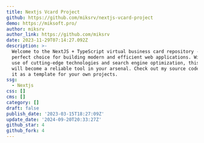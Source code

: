 ```yaml
---
title: Nextjs Vcard Project
github: https://github.com/miksrv/nextjs-vcard-project
demo: https://miksoft.pro/
author: miksrv
author_link: https://github.com/miksrv
date: 2023-11-29T07:14:27.092Z
description: >-
  Welcome to the NextJS + TypeScript virtual business card repository - the
  perfect choice for building modern and efficient web applications. With the
  use of cutting-edge technologies and search engine optimization, this project
  will become a reliable tool in your arsenal. Check out my source code and use
  it as a template for your own projects.
ssg:
  - Nextjs
css: []
cms: []
category: []
draft: false
publish_date: '2023-03-15T18:27:09Z'
update_date: '2024-09-20T20:33:27Z'
github_star: 4
github_fork: 4
---
```

